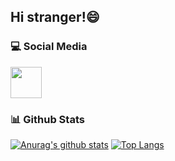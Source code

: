 ## Hi stranger!😄

### :computer: Social Media
[<img src="https://raw.githubusercontent.com/vemarx/vemarx/master/assets/linkedin.svg" width="50">](https://www.linkedin.com/in/vemarx/)

### :bar_chart: Github Stats
[![Anurag's github stats](https://github-readme-stats.vercel.app/api?username=felipez3r0&show_icons=true&count_private=true)](https://github.com/anuraghazra/github-readme-stats)
[![Top Langs](https://github-readme-stats.vercel.app/api/top-langs/?username=felipez3r0&layout=compact&count_private=true)](https://github.com/anuraghazra/github-readme-stats)



<!--
**vemarx/vemarx** is a ✨ _special_ ✨ repository because its `README.md` (this file) appears on your GitHub profile.

Here are some ideas to get you started:

- 🔭 I’m currently working on ...
- 🌱 I’m currently learning ...
- 👯 I’m looking to collaborate on ...
- 🤔 I’m looking for help with ...
- 💬 Ask me about ...
- 📫 How to reach me: ...
- 😄 Pronouns: ...
- ⚡ Fun fact: ...
-->

